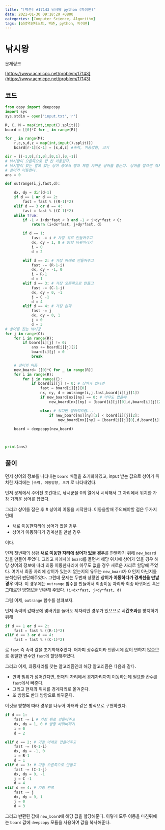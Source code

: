 ```yaml
---
title: "[백준] #17143 낚시왕 python (파이썬)"
date: 2021-01-30 09:18:20 +0800
categories: [Computer Science, Algorithm]
tags: [삼성역량테스트, 백준, python, 파이썬]  
---
```


# 낚시왕

문제링크

[https://www.acmicpc.net/problem/17143](https://www.acmicpc.net/problem/17143)

## 코드

```python
from copy import deepcopy
import sys
sys.stdin = open("input.txt",'r')

R, C, M = map(int,input().split())
board = [[0]*C for _ in range(R)]

for _ in range(M):
    r,c,s,d,z = map(int,input().split())
    board[r-1][c-1] = [s,d,z] #속력, 이동방향, 크기

dir = [[-1,0],[1,0],[0,1],[0,-1]]
# 낚시왕이 오른쪽으로 한 칸 이동한다.
# 낚시왕이 있는 열에 있는 상어 중에서 땅과 제일 가까운 상어를 잡는다. 상어를 잡으면 격자판에서 잡은 상어가 사라진다.
# 상어가 이동한다.
ans = 0

def outrange(i,j,fast,d):

    dx, dy = dir[d-1]
    if d == 1 or d == 2:
        fast = fast % ((R-1)*2)
    elif d == 3 or d == 4:
        fast = fast % ((C-1)*2)
    while True:
        if -1 < i+dx*fast < R and -1 < j+dy*fast < C:
            return (i+dx*fast, j+dy*fast, d)

        if d == 1:
            fast -= i # 가장 위로 만들어주고
            dx, dy = 1, 0 # 방향 바꿔버리기
            i = 0
            d = 2

        elif d == 2: # 가장 아래로 만들어주고
            fast -= (R-1-i) 
            dx, dy = -1, 0
            i = R-1
            d = 1
        elif d == 3: # 가장 오른쪽으로 만들고
            fast -= (C-1-j)
            dx, dy = 0, -1
            j = C -1
            d = 4
        elif d == 4: # 가장 왼쪽
            fast -= j
            dx, dy = 0, 1
            j = 0
            d = 3
# 상어를 잡는 낚시꾼
for j in range(C):
    for i in range(R):
        if board[i][j] != 0:
            ans += board[i][j][2]
            board[i][j] = 0
            break

    # 상어의 이동
    new_board= [[0]*C for _ in range(R)]
    for i in range(R):
        for j in range(C):
            if board[i][j] != 0: # 상어가 있다면
                fast = board[i][j][0]
                nx, ny, d = outrange(i,j,fast,board[i][j][1])
                if new_board[nx][ny] == 0: # 아무도 없을때
                    new_board[nx][ny] = [board[i][j][0],d,board[i][j][2]]

                else: # 있다면 잡아먹으렴...
                    if new_board[nx][ny][2] < board[i][j][2]:
                        new_board[nx][ny] = [board[i][j][0],d,board[i][j][2]]
                            
    board = deepcopy(new_board)

                                        

print(ans)
```

## 풀이

먼저 상어의 정보를 나타내는 `board` 배열을 초기화하였고, input 받는 값으로 상어가 위치한 자리에는 `[속력, 이동방향, 크기` 로 나타내었다.

먼저 문제에서 주어진 조건대로, 낚시꾼을 0의 열에서 시작해서 그 자리에서 위치한 가장 가까운 상어를 잡았다.

그리고 상어를 잡은 후 # 상어의 이동을 시작한다. 이동을할때 주의해야할 점은 두가지인데

- 새로 이동한자리에 상어가 있을 경우
- 상어가 이동하다가 경계선을 만날 경우

이다.

먼저 첫번째의 상황 **새로 이동한 자리에 상어가 있을 경우**를 판별하기 위해 `new_board` 값을 만들어 주었다. 그리고 차례차례 `board`를 돌면서 해당 위치에 상어가 있을 경우 해당 상어의 정보에 따라 최종 이동한자리에 아무도 없을 경우 새로운 자리로 할당해 주었다. 여기서 최종 자리에 상어가 있는지 없는지의 유무는 `new_board`가 0 인지 아닌지를 분석한뒤 판단해주었다. 그런데 문제는 두번째 상황인 **상어가 이동하다가 경계선을 만날 경우** 이다. 이 경우에는 `outrange` 함수를 만들어서 최종이동 자리와 최종 바뀌어진 혹은 그대로인 방향값을 반환해 주었다. `(i+dx*fast, j+dy*fast, d)`

그럼 이제, `outrange` 함수를 살펴보자.

먼저 속력의 값때문에 몇바퀴를 돌아도 제자리인 경우가 있으므로 **시간초과**를 방지하기 위해

```python
if d == 1 or d == 2:
	fast = fast % ((R-1)*2)
elif d == 3 or d == 4:
	fast = fast % ((C-1)*2)
```

로 `fast` 즉 속력 값을 초기화해주었다. 어차피 상수값이라 반환시에 값이 변하지 않으므로 동일한 변수인 `fast`에 할당해주었다.

그리고 이제, 최종자리를 찾는 알고리즘인데 해당 알고리즘은 다음과 같다.

- 만약 범위가 넘어간다면, 현재의 자리에서 경계자리까지 이동하는데 필요한 칸수를 `fast`에서 빼준다.
- 그리고 현재의 위치를 경계자리로 옮겨준다.
- 또 방향도 반대 방향으로 바꿔준다.

이것을 방향에 따라 경우를 나누어 아래와 같은 방식으로 구현하였다.

```python
if d == 1:
    fast -= i # 가장 위로 만들어주고
    dx, dy = 1, 0 # 방향 바꿔버리기
    i = 0
    d = 2

elif d == 2: # 가장 아래로 만들어주고
    fast -= (R-1-i) 
    dx, dy = -1, 0
    i = R-1
    d = 1
elif d == 3: # 가장 오른쪽으로 만들고
    fast -= (C-1-j)
    dx, dy = 0, -1
    j = C -1
    d = 4
elif d == 4: # 가장 왼쪽
    fast -= j
    dx, dy = 0, 1
    j = 0
    d = 3
```

그리고 반환된 값에 `new_board`에 해당 값을 할당해준다. 이렇게 모두 이동을 마친뒤에는 `board` 값에 `deepcopy` 모듈을 사용하여 값을 복사해준다.